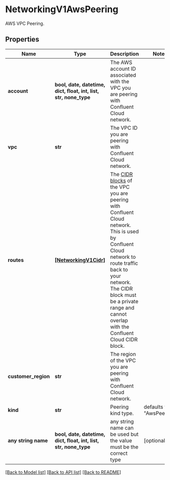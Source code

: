 # NetworkingV1AwsPeering

AWS VPC Peering.

## Properties
Name | Type | Description | Notes
------------ | ------------- | ------------- | -------------
**account** | **bool, date, datetime, dict, float, int, list, str, none_type** | The AWS account ID associated with the VPC you are peering with Confluent Cloud network. | 
**vpc** | **str** | The VPC ID you are peering with Confluent Cloud network. | 
**routes** | [**[NetworkingV1Cidr]**](NetworkingV1Cidr.md) | The [CIDR blocks](https://en.wikipedia.org/wiki/Classless_Inter-Domain_Routing) of the VPC you are peering with Confluent Cloud network. This is used by Confluent Cloud network to route traffic back to your network. The CIDR block must be a private range and cannot overlap with the Confluent Cloud CIDR block.  | 
**customer_region** | **str** | The region of the VPC you are peering with Confluent Cloud network. | 
**kind** | **str** | Peering kind type. | defaults to "AwsPeering"
**any string name** | **bool, date, datetime, dict, float, int, list, str, none_type** | any string name can be used but the value must be the correct type | [optional]

[[Back to Model list]](../README.md#documentation-for-models) [[Back to API list]](../README.md#documentation-for-api-endpoints) [[Back to README]](../README.md)


